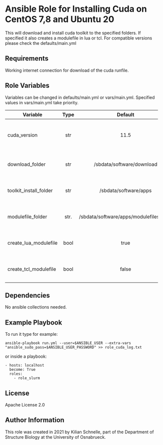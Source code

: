 Ansible Role for Installing Cuda on CentOS 7,8 and Ubuntu 20
=========

This will download and install cuda toolkit to the specified folders. If specified it also creates a modulefile in lua or tcl.
For compatible versions please check the defaults/main.yml

Requirements
------------

Working internet connection for download of the cuda runfile.

Role Variables
--------------

Variables can be changed in defaults/main.yml or vars/main.yml.
Specified values in vars/main.yml take priority.

| Variable                  | Type      | Default                                   | Comment                                           |
| ------------------------- |:---------:|:-----------------------------------------:|:-------------------------------------------------:|
| cuda_version              | str       | 11.5                                      | Cuda version that will be installed               |
| download_folder           | str       | /sbdata/software/download                 | Path of folder for downling run file              |
| toolkit_install_folder    | str       | /sbdata/software/apps                     | Path for folder to install toolkit in             |
| modulefile_folder         | str.      | /sbdata/software/apps/modulefiles/Core    | Path for containing modulefile if wanted          |
| create_lua_modulefile     | bool      | true                                      | True will create a lua modulefile                 |
| create_tcl_modulefile     | bool      | false                                     | True will create a tcl modulefile                 |


Dependencies
------------

No ansible collections needed.

Example Playbook
----------------

To run it type for example:
```
ansible-playbook run.yml --user=$ANSIBLE_USER --extra-vars "ansible_sudo_pass=$ANSIBLE_USER_PASSWORD" >> role_cuda_log.txt
```
or inside a playbook:
```
- hosts: localhost
  become: True
  roles:
    - role_slurm
```

License
-------

Apache License 2.0

Author Information
------------------

This role was created in 2021 by Kilian Schnelle, part of the Department of Structure Biology at the University of Osnabrueck.
